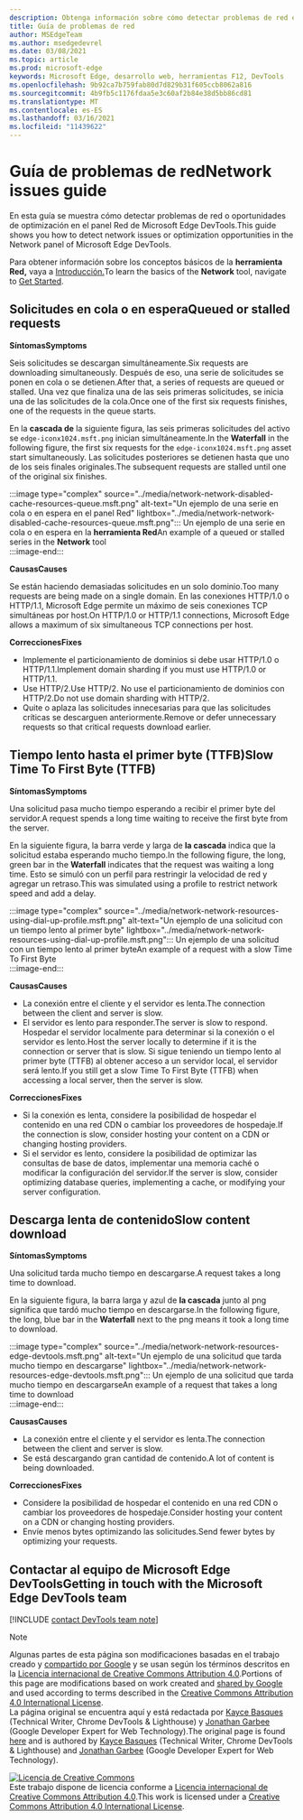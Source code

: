 ```yaml
---
description: Obtenga información sobre cómo detectar problemas de red en el panel Red de Microsoft Edge DevTools.
title: Guía de problemas de red
author: MSEdgeTeam
ms.author: msedgedevrel
ms.date: 03/08/2021
ms.topic: article
ms.prod: microsoft-edge
keywords: Microsoft Edge, desarrollo web, herramientas F12, DevTools
ms.openlocfilehash: 9b92ca7b759fab80d7d829b31f605ccb8062a816
ms.sourcegitcommit: 4b9fb5c1176fdaa5e3c60af2b84e38d5bb86cd81
ms.translationtype: MT
ms.contentlocale: es-ES
ms.lasthandoff: 03/16/2021
ms.locfileid: "11439622"
---
```

<!-- Copyright Kayce Basques and Jonathan Garbee

   Licensed under the Apache License, Version 2.0 (the "License");
   you may not use this file except in compliance with the License.
   You may obtain a copy of the License at

       https://www.apache.org/licenses/LICENSE-2.0

   Unless required by applicable law or agreed to in writing, software
   distributed under the License is distributed on an "AS IS" BASIS,
   WITHOUT WARRANTIES OR CONDITIONS OF ANY KIND, either express or implied.
   See the License for the specific language governing permissions and
   limitations under the License.  -->

# <a name="network-issues-guide"></a><span data-ttu-id="acf68-104">Guía de problemas de red</span><span class="sxs-lookup"><span data-stu-id="acf68-104">Network issues guide</span></span>  

<span data-ttu-id="acf68-105">En esta guía se muestra cómo detectar problemas de red o oportunidades de optimización en el panel Red de Microsoft Edge DevTools.</span><span class="sxs-lookup"><span data-stu-id="acf68-105">This guide shows you how to detect network issues or optimization opportunities in the Network panel of Microsoft Edge DevTools.</span></span>  

<span data-ttu-id="acf68-106">Para obtener información sobre los conceptos básicos de la **herramienta Red,** vaya a [Introducción.][NetworkPerformance]</span><span class="sxs-lookup"><span data-stu-id="acf68-106">To learn the basics of the **Network** tool, navigate to [Get Started][NetworkPerformance].</span></span>  

## <a name="queued-or-stalled-requests"></a><span data-ttu-id="acf68-107">Solicitudes en cola o en espera</span><span class="sxs-lookup"><span data-stu-id="acf68-107">Queued or stalled requests</span></span>  

**<span data-ttu-id="acf68-108">Síntomas</span><span class="sxs-lookup"><span data-stu-id="acf68-108">Symptoms</span></span>**  

<span data-ttu-id="acf68-109">Seis solicitudes se descargan simultáneamente.</span><span class="sxs-lookup"><span data-stu-id="acf68-109">Six requests are downloading simultaneously.</span></span>  <span data-ttu-id="acf68-110">Después de eso, una serie de solicitudes se ponen en cola o se detienen.</span><span class="sxs-lookup"><span data-stu-id="acf68-110">After that, a series of requests are queued or stalled.</span></span>  <span data-ttu-id="acf68-111">Una vez que finaliza una de las seis primeras solicitudes, se inicia una de las solicitudes de la cola.</span><span class="sxs-lookup"><span data-stu-id="acf68-111">Once one of the first six requests finishes, one of the requests in the queue starts.</span></span>  

<span data-ttu-id="acf68-112">En la **cascada de** la siguiente figura, las seis primeras solicitudes del activo se `edge-iconx1024.msft.png` inician simultáneamente.</span><span class="sxs-lookup"><span data-stu-id="acf68-112">In the **Waterfall** in the following figure, the first six requests for the `edge-iconx1024.msft.png` asset start simultaneously.</span></span>  <span data-ttu-id="acf68-113">Las solicitudes posteriores se detienen hasta que uno de los seis finales originales.</span><span class="sxs-lookup"><span data-stu-id="acf68-113">The subsequent requests are stalled until one of the original six finishes.</span></span>  

:::image type="complex" source="../media/network-network-disabled-cache-resources-queue.msft.png" alt-text="Un ejemplo de una serie en cola o en espera en el panel Red" lightbox="../media/network-network-disabled-cache-resources-queue.msft.png":::
   <span data-ttu-id="acf68-115">Un ejemplo de una serie en cola o en espera en la **herramienta Red**</span><span class="sxs-lookup"><span data-stu-id="acf68-115">An example of a queued or stalled series in the **Network** tool</span></span>  
:::image-end:::  

**<span data-ttu-id="acf68-116">Causas</span><span class="sxs-lookup"><span data-stu-id="acf68-116">Causes</span></span>**  

<span data-ttu-id="acf68-117">Se están haciendo demasiadas solicitudes en un solo dominio.</span><span class="sxs-lookup"><span data-stu-id="acf68-117">Too many requests are being made on a single domain.</span></span>  <span data-ttu-id="acf68-118">En las conexiones HTTP/1.0 o HTTP/1.1, Microsoft Edge permite un máximo de seis conexiones TCP simultáneas por host.</span><span class="sxs-lookup"><span data-stu-id="acf68-118">On HTTP/1.0 or HTTP/1.1 connections, Microsoft Edge allows a maximum of six simultaneous TCP connections per host.</span></span>  

**<span data-ttu-id="acf68-119">Correcciones</span><span class="sxs-lookup"><span data-stu-id="acf68-119">Fixes</span></span>**  

*   <span data-ttu-id="acf68-120">Implemente el particionamiento de dominios si debe usar HTTP/1.0 o HTTP/1.1.</span><span class="sxs-lookup"><span data-stu-id="acf68-120">Implement domain sharding if you must use HTTP/1.0 or HTTP/1.1.</span></span>  
*   <span data-ttu-id="acf68-121">Use HTTP/2.</span><span class="sxs-lookup"><span data-stu-id="acf68-121">Use HTTP/2.</span></span>  <span data-ttu-id="acf68-122">No use el particionamiento de dominios con HTTP/2.</span><span class="sxs-lookup"><span data-stu-id="acf68-122">Do not use domain sharding with HTTP/2.</span></span>  
*   <span data-ttu-id="acf68-123">Quite o aplaza las solicitudes innecesarias para que las solicitudes críticas se descarguen anteriormente.</span><span class="sxs-lookup"><span data-stu-id="acf68-123">Remove or defer unnecessary requests so that critical requests download earlier.</span></span>  
    
## <a name="slow-time-to-first-byte-ttfb"></a><span data-ttu-id="acf68-124">Tiempo lento hasta el primer byte (TTFB)</span><span class="sxs-lookup"><span data-stu-id="acf68-124">Slow Time To First Byte (TTFB)</span></span>  

**<span data-ttu-id="acf68-125">Síntomas</span><span class="sxs-lookup"><span data-stu-id="acf68-125">Symptoms</span></span>**  

<span data-ttu-id="acf68-126">Una solicitud pasa mucho tiempo esperando a recibir el primer byte del servidor.</span><span class="sxs-lookup"><span data-stu-id="acf68-126">A request spends a long time waiting to receive the first byte from the server.</span></span>  

<span data-ttu-id="acf68-127">En la siguiente figura, la barra verde y larga de **la cascada** indica que la solicitud estaba esperando mucho tiempo.</span><span class="sxs-lookup"><span data-stu-id="acf68-127">In the following figure, the long, green bar in the **Waterfall** indicates that the request was waiting a long time.</span></span>  <span data-ttu-id="acf68-128">Esto se simuló con un perfil para restringir la velocidad de red y agregar un retraso.</span><span class="sxs-lookup"><span data-stu-id="acf68-128">This was simulated using a profile to restrict network speed and add a delay.</span></span>  

:::image type="complex" source="../media/network-network-resources-using-dial-up-profile.msft.png" alt-text="Un ejemplo de una solicitud con un tiempo lento al primer byte" lightbox="../media/network-network-resources-using-dial-up-profile.msft.png":::
   <span data-ttu-id="acf68-130">Un ejemplo de una solicitud con un tiempo lento al primer byte</span><span class="sxs-lookup"><span data-stu-id="acf68-130">An example of a request with a slow Time To First Byte</span></span>  
:::image-end:::  

**<span data-ttu-id="acf68-131">Causas</span><span class="sxs-lookup"><span data-stu-id="acf68-131">Causes</span></span>**  

*   <span data-ttu-id="acf68-132">La conexión entre el cliente y el servidor es lenta.</span><span class="sxs-lookup"><span data-stu-id="acf68-132">The connection between the client and server is slow.</span></span>  
*   <span data-ttu-id="acf68-133">El servidor es lento para responder.</span><span class="sxs-lookup"><span data-stu-id="acf68-133">The server is slow to respond.</span></span>  <span data-ttu-id="acf68-134">Hospedar el servidor localmente para determinar si la conexión o el servidor es lento.</span><span class="sxs-lookup"><span data-stu-id="acf68-134">Host the server locally to determine if it is the connection or server that is slow.</span></span>  <span data-ttu-id="acf68-135">Si sigue teniendo un tiempo lento al primer byte \(TTFB\) al obtener acceso a un servidor local, el servidor será lento.</span><span class="sxs-lookup"><span data-stu-id="acf68-135">If you still get a slow Time To First Byte \(TTFB\) when accessing a local server, then the server is slow.</span></span>  
    
**<span data-ttu-id="acf68-136">Correcciones</span><span class="sxs-lookup"><span data-stu-id="acf68-136">Fixes</span></span>**  

*   <span data-ttu-id="acf68-137">Si la conexión es lenta, considere la posibilidad de hospedar el contenido en una red CDN o cambiar los proveedores de hospedaje.</span><span class="sxs-lookup"><span data-stu-id="acf68-137">If the connection is slow, consider hosting your content on a CDN or changing hosting providers.</span></span>  
*   <span data-ttu-id="acf68-138">Si el servidor es lento, considere la posibilidad de optimizar las consultas de base de datos, implementar una memoria caché o modificar la configuración del servidor.</span><span class="sxs-lookup"><span data-stu-id="acf68-138">If the server is slow, consider optimizing database queries, implementing a cache, or modifying your server configuration.</span></span>  
    
## <a name="slow-content-download"></a><span data-ttu-id="acf68-139">Descarga lenta de contenido</span><span class="sxs-lookup"><span data-stu-id="acf68-139">Slow content download</span></span>  

**<span data-ttu-id="acf68-140">Síntomas</span><span class="sxs-lookup"><span data-stu-id="acf68-140">Symptoms</span></span>**  

<span data-ttu-id="acf68-141">Una solicitud tarda mucho tiempo en descargarse.</span><span class="sxs-lookup"><span data-stu-id="acf68-141">A request takes a long time to download.</span></span>  

<span data-ttu-id="acf68-142">En la siguiente figura, la barra larga y azul de **la cascada** junto al png significa que tardó mucho tiempo en descargarse.</span><span class="sxs-lookup"><span data-stu-id="acf68-142">In the following figure, the long, blue bar in the **Waterfall** next to the png means it took a long time to download.</span></span>  

:::image type="complex" source="../media/network-network-resources-edge-devtools.msft.png" alt-text="Un ejemplo de una solicitud que tarda mucho tiempo en descargarse" lightbox="../media/network-network-resources-edge-devtools.msft.png":::
   <span data-ttu-id="acf68-144">Un ejemplo de una solicitud que tarda mucho tiempo en descargarse</span><span class="sxs-lookup"><span data-stu-id="acf68-144">An example of a request that takes a long time to download</span></span>  
:::image-end:::  

**<span data-ttu-id="acf68-145">Causas</span><span class="sxs-lookup"><span data-stu-id="acf68-145">Causes</span></span>**  

*   <span data-ttu-id="acf68-146">La conexión entre el cliente y el servidor es lenta.</span><span class="sxs-lookup"><span data-stu-id="acf68-146">The connection between the client and server is slow.</span></span>  
*   <span data-ttu-id="acf68-147">Se está descargando gran cantidad de contenido.</span><span class="sxs-lookup"><span data-stu-id="acf68-147">A lot of content is being downloaded.</span></span>  
    
**<span data-ttu-id="acf68-148">Correcciones</span><span class="sxs-lookup"><span data-stu-id="acf68-148">Fixes</span></span>**  

*   <span data-ttu-id="acf68-149">Considere la posibilidad de hospedar el contenido en una red CDN o cambiar los proveedores de hospedaje.</span><span class="sxs-lookup"><span data-stu-id="acf68-149">Consider hosting your content on a CDN or changing hosting providers.</span></span>  
*   <span data-ttu-id="acf68-150">Envíe menos bytes optimizando las solicitudes.</span><span class="sxs-lookup"><span data-stu-id="acf68-150">Send fewer bytes by optimizing your requests.</span></span>  
    
<!--   ## Contribute knowledge  

Do you have a network issue that should be added to this guide?  

*   Send a tweet to [@EdgeDevTools][MicrosoftEdgeTweet].  
*   Choose **Send Feedback** \(![Send Feedback](../media/smile-icon.msft.png)\) in the DevTools or select `Alt`+`Shift`+`I` \(Windows, Linux\) or `Option`+`Shift`+`I` \(macOS\) to provide feedback or feature requests.  
*   [Open an issue][WebFundamentalsIssue] on the docs repo.  -->  
    
## <a name="getting-in-touch-with-the-microsoft-edge-devtools-team"></a><span data-ttu-id="acf68-151">Contactar al equipo de Microsoft Edge DevTools</span><span class="sxs-lookup"><span data-stu-id="acf68-151">Getting in touch with the Microsoft Edge DevTools team</span></span>  

[!INCLUDE [contact DevTools team note](../includes/contact-devtools-team-note.md)]  

<!-- links -->  

[NetworkPerformance]: ./index.md "Inspeccionar la actividad de red en Microsoft Edge DevTools | Microsoft Docs"  

[MicrosoftEdgeTweet]: https://twitter.com/intent/tweet?text=@EdgeDevTools%20[Network%20Issues%20Guide%20Suggestion]  

[WebFundamentalsIssue]: https://github.com/MicrosoftDocs/edge-developer/issues/new?title=%5BDevTools%20Network%20Issues%20Guide%20Suggestion%5D "Nuevo problema: MicrosoftDocs/edge-developer"  

> [!NOTE]
> <span data-ttu-id="acf68-154">Algunas partes de esta página son modificaciones basadas en el trabajo creado y [compartido por Google][GoogleSitePolicies] y se usan según los términos descritos en la [Licencia internacional de Creative Commons Attribution 4.0][CCA4IL].</span><span class="sxs-lookup"><span data-stu-id="acf68-154">Portions of this page are modifications based on work created and [shared by Google][GoogleSitePolicies] and used according to terms described in the [Creative Commons Attribution 4.0 International License][CCA4IL].</span></span>  
> <span data-ttu-id="acf68-155">La página original [](https://developers.google.com/web/tools/chrome-devtools/network/issues) se encuentra aquí y está redactada por [Kayce Basques][KayceBasques] \(Technical Writer, Chrome DevTools \& Lighthouse\) y [Jonathan Garbee][JonathanGarbee] \(Google Developer Expert for Web Technology\).</span><span class="sxs-lookup"><span data-stu-id="acf68-155">The original page is found [here](https://developers.google.com/web/tools/chrome-devtools/network/issues) and is authored by [Kayce Basques][KayceBasques] \(Technical Writer, Chrome DevTools \& Lighthouse\) and [Jonathan Garbee][JonathanGarbee] \(Google Developer Expert for Web Technology\).</span></span>  

[![Licencia de Creative Commons][CCby4Image]][CCA4IL]  
<span data-ttu-id="acf68-157">Este trabajo dispone de licencia conforme a [Licencia internacional de Creative Commons Attribution 4.0][CCA4IL].</span><span class="sxs-lookup"><span data-stu-id="acf68-157">This work is licensed under a [Creative Commons Attribution 4.0 International License][CCA4IL].</span></span>  

[CCA4IL]: https://creativecommons.org/licenses/by/4.0  
[CCby4Image]: https://i.creativecommons.org/l/by/4.0/88x31.png  
[GoogleSitePolicies]: https://developers.google.com/terms/site-policies  
[KayceBasques]: https://developers.google.com/web/resources/contributors/kaycebasques  
[JonathanGarbee]: https://developers.google.com/web/resources/contributors/jonathangarbee
